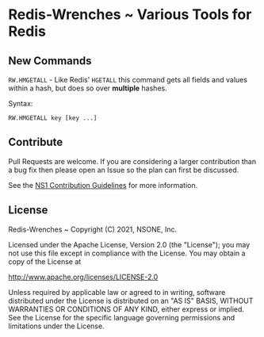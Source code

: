 Redis-Wrenches ~ Various Tools for Redis
========================================

New Commands
------------

`RW.HMGETALL` - Like Redis' `HGETALL` this command gets all fields and values within a hash, but does so over **multiple** hashes.

Syntax:
```
RW.HMGETALL key [key ...] 
```

Contribute
----------

Pull Requests are welcome.  If you are considering a larger contribution than a bug fix then
please open an Issue so the plan can first be discussed.

See the [NS1 Contribution Guidelines](https://github.com/ns1/community) for more information.


License
-------

Redis-Wrenches ~ Copyright (C) 2021, NSONE, Inc.

Licensed under the Apache License, Version 2.0 (the "License");
you may not use this file except in compliance with the License.
You may obtain a copy of the License at

http://www.apache.org/licenses/LICENSE-2.0

Unless required by applicable law or agreed to in writing, software
distributed under the License is distributed on an "AS IS" BASIS,
WITHOUT WARRANTIES OR CONDITIONS OF ANY KIND, either express or implied.
See the License for the specific language governing permissions and
limitations under the License.
